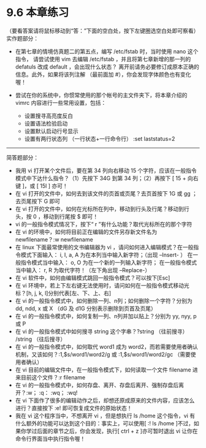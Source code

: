 # 9.6 本章练习

（要看答案请将鼠标移动到“答：”下面的空白处，按下左键圈选空白处即可察看） 实作题部分：

-   在第七章的情境仿真题二的第五点，编写 /etc/fstab 时，当时使用 nano 这个指令， 请尝试使用 vim 去编辑 /etc/fstab ，并且将第七章新增的那一列的 defatuls 改成 default ，会出现什么状态？ 离开前请务必要修订成原本正确的信息。此外，如果将该列注解 （最前面加 #），你会发现字体颜色也有变化喔！

-   尝试在你的系统中，你惯常使用的那个帐号的主文件夹下，将本章介绍的 vimrc 内容进行一些常用设置，包括：

    -   设置搜寻高亮度反白
    -   设置语法检验启动
    -   设置默认启动行号显示
    -   设置有两行状态列 （一行状态+一行命令行） :set laststatus=2

------------------------------------------------------------------------

简答题部分：

-   我用 vi 打开某个文件后，要在第 34 列向右移动 15 个字符，应该在一般指令模式中下达什么指令？（1）先按下 34G 到第 34 列；（2）再按下 \[ 15 + 向右键 \]，或 \[ 15l \] 亦可！
-   在 vi 打开的文件中，如何去到该文件的页首或页尾？去页首按下 1G 或 gg ；去页尾按下 G 即可
-   在 vi 打开的文件中，如何在光标所在列中，移动到行头及行尾？移动到行头，按 0 ，移动到行尾按 \$ 即可！
-   vi 的一般指令模式情况下，按下“ r ”有什么功能？取代光标所在的那个字符
-   在 vi 的环境中，如何将目前正在编辑的文件另存新文件名为 newfilename？:w newfilename
-   在 linux 下面最常使用的文书编辑器为 vi ，请问如何进入编辑模式？在一般指令模式下面输入： i, I, a, A 为在本列当中输入新字符；（出现 –Insert- ） 在一般指令模式当中输入： o, O 为在一个新的一列输入新字符； 在一般指令模式当中输入： r, R 为取代字符！（左下角出现 –Replace-）
-   在 vi 软件中，如何由编辑模式跳回一般指令模式？可以按下\[Esc\]
-   在 vi 环境中，若上下左右键无法使用时，请问如何在一般指令模式移动光标？\[h, j, k, l\]分别代表\[左、下、上、右\]
-   在 vi 的一般指令模式中，如何删除一列、n列；如何删除一个字符？分别为 dd, ndd, x 或 X （dG 及 d1G 分别表示删除到页首及页尾）
-   在 vi 的一般指令模式中，如何复制一列、n列并加以贴上？分别为 yy, nyy, p 或 P
-   在 vi 的一般指令模式中如何搜寻 string 这个字串？?string （往前搜寻） /string （往后搜寻）
-   在 vi 的一般指令模式中，如何取代 word1 成为 word2，而若需要使用者确认机制，又该如何？:1,\$s/word1/word2/g 或 :1,\$s/word1/word2/gc （需要使用者确认）
-   在 vi 目前的编辑文件中，在一般指令模式下，如何读取一个文件 filename 进来目前这个文件？:r filename
-   在 vi 的一般指令模式中，如何存盘、离开、存盘后离开、强制存盘后离开？:w； :q： :wq； :wq!
-   在 vi 下面作了很多的编辑动作之后，却想还原成原来的文件内容，应该怎么进行？直接按下 :e! 即可恢复成文件的原始状态！
-   我在 vi 这个程序当中，不想离开 vi ，但是想执行 ls /home 这个指令，vi 有什么额外的功能可以达到这个目的：事实上，可以使用\[ :! ls /home \]不过，如果你学过后面的章节之后，你会发现，执行\[ ctrl + z \]亦可暂时退出 vi 让你在命令行界面当中执行指令喔！
